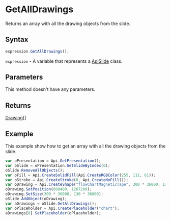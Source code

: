# GetAllDrawings

Returns an array with all the drawing objects from the slide.

## Syntax

```javascript
expression.GetAllDrawings();
```

`expression` - A variable that represents a [ApiSlide](../ApiSlide.md) class.

## Parameters

This method doesn't have any parameters.

## Returns

[Drawing](../../Enumeration/Drawing.md)[]

## Example

This example show how to get an array with all the drawing objects from the slide.

```javascript editor-
var oPresentation = Api.GetPresentation();
var oSlide = oPresentation.GetSlideByIndex(0);
oSlide.RemoveAllObjects();
var oFill = Api.CreateSolidFill(Api.CreateRGBColor(255, 111, 61));
var oStroke = Api.CreateStroke(0, Api.CreateNoFill());
var oDrawing = Api.CreateShape("flowChartMagneticTape", 300 * 36000, 130 * 36000, oFill, oStroke);
oDrawing.SetPosition(608400, 1267200);
oDrawing.SetSize(300 * 36000, 130 * 36000);
oSlide.AddObject(oDrawing);
var aDrawings = oSlide.GetAllDrawings();
var oPlaceholder = Api.CreatePlaceholder("chart");
aDrawings[0].SetPlaceholder(oPlaceholder);
```
